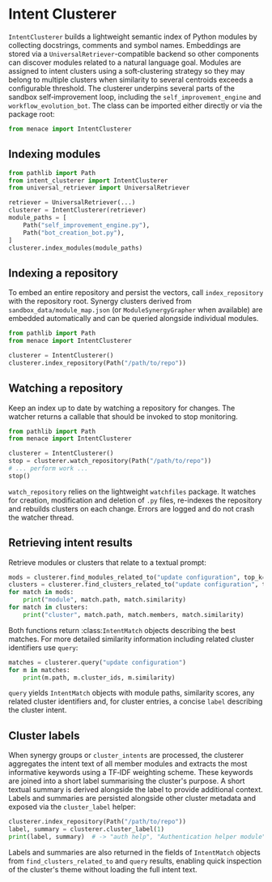 # Intent Clusterer

`IntentClusterer` builds a lightweight semantic index of Python modules by
collecting docstrings, comments and symbol names.  Embeddings are stored via a
`UniversalRetriever`-compatible backend so other components can discover modules
related to a natural language goal.  Modules are assigned to intent clusters
using a soft‑clustering strategy so they may belong to multiple clusters when
similarity to several centroids exceeds a configurable threshold.  The
clusterer underpins several parts of the sandbox self‑improvement loop,
including the `self_improvement_engine` and `workflow_evolution_bot`.  The class
can be imported either directly or via the package root:

```python
from menace import IntentClusterer
```

## Indexing modules

```python
from pathlib import Path
from intent_clusterer import IntentClusterer
from universal_retriever import UniversalRetriever

retriever = UniversalRetriever(...)
clusterer = IntentClusterer(retriever)
module_paths = [
    Path("self_improvement_engine.py"),
    Path("bot_creation_bot.py"),
]
clusterer.index_modules(module_paths)
```

## Indexing a repository

To embed an entire repository and persist the vectors, call
``index_repository`` with the repository root.  Synergy clusters derived from
``sandbox_data/module_map.json`` (or ``ModuleSynergyGrapher`` when available)
are embedded automatically and can be queried alongside individual modules.

```python
from pathlib import Path
from menace import IntentClusterer

clusterer = IntentClusterer()
clusterer.index_repository(Path("/path/to/repo"))
```

## Watching a repository

Keep an index up to date by watching a repository for changes.  The watcher
returns a callable that should be invoked to stop monitoring.

```python
from pathlib import Path
from menace import IntentClusterer

clusterer = IntentClusterer()
stop = clusterer.watch_repository(Path("/path/to/repo"))
# ... perform work ...
stop()
```

`watch_repository` relies on the lightweight `watchfiles` package.  It watches
for creation, modification and deletion of `.py` files, re-indexes the
repository and rebuilds clusters on each change.  Errors are logged and do not
crash the watcher thread.

## Retrieving intent results

Retrieve modules or clusters that relate to a textual prompt:

```python
mods = clusterer.find_modules_related_to("update configuration", top_k=5)
clusters = clusterer.find_clusters_related_to("update configuration", top_k=5)
for match in mods:
    print("module", match.path, match.similarity)
for match in clusters:
    print("cluster", match.path, match.members, match.similarity)
```

Both functions return :class:`IntentMatch` objects describing the best matches.
For more detailed similarity information including related cluster identifiers use
`query`:

```python
matches = clusterer.query("update configuration")
for m in matches:
    print(m.path, m.cluster_ids, m.similarity)
```

`query` yields `IntentMatch` objects with module paths, similarity scores,
any related cluster identifiers and, for cluster entries, a concise
``label`` describing the cluster intent.

## Cluster labels

When synergy groups or `cluster_intents` are processed, the clusterer
aggregates the intent text of all member modules and extracts the most
informative keywords using a TF‑IDF weighting scheme.  These keywords are
joined into a short label summarising the cluster's purpose.  A short textual
summary is derived alongside the label to provide additional context.  Labels
and summaries are persisted alongside other cluster metadata and exposed via
the `cluster_label` helper:

```python
clusterer.index_repository(Path("/path/to/repo"))
label, summary = clusterer.cluster_label(1)
print(label, summary)  # -> "auth help", "Authentication helper module" (for example)
```

Labels and summaries are also returned in the fields of ``IntentMatch`` objects
from ``find_clusters_related_to`` and ``query`` results, enabling quick
inspection of the cluster's theme without loading the full intent text.

